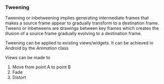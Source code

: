 ### Tweening

Tweening or inbetweening implies generating intermediate frames that makes a source frame appear to gradually transform to a 
destination frame. Tweens or inbetweens are drawings between key frames which creates the illusion of a source frame gradually evolving to a destination frame.

Tweening can be applied to existing views/widgets. It can be achieved in Android by the *Animation* class

Views can be made to 

1. Move from point A to point B
2. Fade
3. Distort

